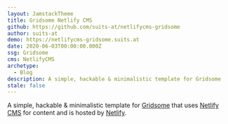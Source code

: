 ```yaml
---
layout: JamstackTheme
title: Gridsome Netlify CMS
github: https://github.com/suits-at/netlifycms-gridsome
author: suits-at
demo: https://netlifycms-gridsome.suits.at
date: 2020-06-03T00:00:00.000Z
ssg: Gridsome
cms: NetlifyCMS
archetype:
  - Blog
description: A simple, hackable & minimalistic template for Gridsome
stale: false
---
```


A simple, hackable & minimalistic template for [Gridsome](https://gridsome.org/) that uses [Netlify CMS](https://netlifycms.org) for content and is hosted by [Netlify](https://netlify.com).